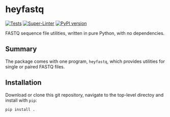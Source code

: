 # heyfastq

<!-- Badges start -->
[![Tests](https://github.com/kylebittinger/heyfastq/actions/workflows/main.yml/badge.svg)](https://github.com/kylebittinger/heyfastq/actions/workflows/main.yml)
[![Super-Linter](https://github.com/kylebittinger/heyfastq/actions/workflows/linter.yml/badge.svg)](https://github.com/kylebittinger/heyfastq/actions/workflows/linter.yml)
[![PyPI version](https://badge.fury.io/py/heyfastq.svg)](https://pypi.org/project/heyfastq/)
<!-- Badges end -->

FASTQ sequence file utilities, written in pure Python, with no
dependencies.

## Summary

The package comes with one program, `heyfastq`, which provides
utilities for single or paired FASTQ files.

## Installation

Download or clone this git repository, navigate to the top-level
directoy and install with `pip`:

```bash
pip install .
```

